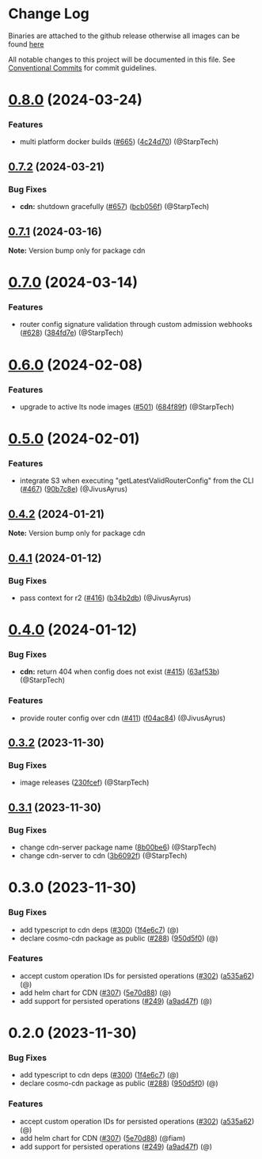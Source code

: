 # Change Log
Binaries are attached to the github release otherwise all images can be found [here](https://github.com/orgs/wundergraph/packages?repo_name=cosmo)

All notable changes to this project will be documented in this file.
See [Conventional Commits](https://conventionalcommits.org) for commit guidelines.

# [0.8.0](https://github.com/wundergraph/cosmo/compare/cdn@0.7.2...cdn@0.8.0) (2024-03-24)

### Features

* multi platform docker builds ([#665](https://github.com/wundergraph/cosmo/issues/665)) ([4c24d70](https://github.com/wundergraph/cosmo/commit/4c24d7075bd48cd946a1037bffc0c4fcaef74289)) (@StarpTech)

## [0.7.2](https://github.com/wundergraph/cosmo/compare/cdn@0.7.1...cdn@0.7.2) (2024-03-21)

### Bug Fixes

* **cdn:** shutdown gracefully ([#657](https://github.com/wundergraph/cosmo/issues/657)) ([bcb056f](https://github.com/wundergraph/cosmo/commit/bcb056fdb4964b5d296774bac5fa0ef1adc66454)) (@StarpTech)

## [0.7.1](https://github.com/wundergraph/cosmo/compare/cdn@0.7.0...cdn@0.7.1) (2024-03-16)

**Note:** Version bump only for package cdn

# [0.7.0](https://github.com/wundergraph/cosmo/compare/cdn@0.6.0...cdn@0.7.0) (2024-03-14)

### Features

* router config signature validation through custom admission webhooks ([#628](https://github.com/wundergraph/cosmo/issues/628)) ([384fd7e](https://github.com/wundergraph/cosmo/commit/384fd7e3372479e96fccc4fc771dc4e9f9c84754)) (@StarpTech)

# [0.6.0](https://github.com/wundergraph/cosmo/compare/cdn@0.5.0...cdn@0.6.0) (2024-02-08)

### Features

* upgrade to active lts node images ([#501](https://github.com/wundergraph/cosmo/issues/501)) ([684f89f](https://github.com/wundergraph/cosmo/commit/684f89f8b6c46a3b24117c221cab41a5b60dd534)) (@StarpTech)

# [0.5.0](https://github.com/wundergraph/cosmo/compare/cdn@0.4.2...cdn@0.5.0) (2024-02-01)

### Features

* integrate S3 when executing "getLatestValidRouterConfig" from the CLI ([#467](https://github.com/wundergraph/cosmo/issues/467)) ([90b7c8e](https://github.com/wundergraph/cosmo/commit/90b7c8ed01bdd659183c87cc2d94946ab20fe073)) (@JivusAyrus)

## [0.4.2](https://github.com/wundergraph/cosmo/compare/cdn@0.4.1...cdn@0.4.2) (2024-01-21)

**Note:** Version bump only for package cdn

## [0.4.1](https://github.com/wundergraph/cosmo/compare/cdn@0.4.0...cdn@0.4.1) (2024-01-12)

### Bug Fixes

* pass context for r2 ([#416](https://github.com/wundergraph/cosmo/issues/416)) ([b34b2db](https://github.com/wundergraph/cosmo/commit/b34b2dbac8d9bd57b5b8bb9405a20055fc22f856)) (@JivusAyrus)

# [0.4.0](https://github.com/wundergraph/cosmo/compare/cdn@0.3.2...cdn@0.4.0) (2024-01-12)

### Bug Fixes

* **cdn:** return 404 when config does not exist ([#415](https://github.com/wundergraph/cosmo/issues/415)) ([63af53b](https://github.com/wundergraph/cosmo/commit/63af53b58ea9f3f77ffaf59847ba62d48e9a03fc)) (@StarpTech)

### Features

* provide router config over cdn ([#411](https://github.com/wundergraph/cosmo/issues/411)) ([f04ac84](https://github.com/wundergraph/cosmo/commit/f04ac84d2f6c155409f7db69e7646c04047e32b5)) (@JivusAyrus)

## [0.3.2](https://github.com/wundergraph/cosmo/compare/cdn@0.3.1...cdn@0.3.2) (2023-11-30)

### Bug Fixes

* image releases ([230fcef](https://github.com/wundergraph/cosmo/commit/230fcef52db8c36dd54ee8b5568eb627811d4fb1)) (@StarpTech)

## [0.3.1](https://github.com/wundergraph/cosmo/compare/cdn@0.2.0...cdn@0.3.1) (2023-11-30)

### Bug Fixes

* change cdn-server package name ([8b00be6](https://github.com/wundergraph/cosmo/commit/8b00be672032a74c16b914fc5f6d09590b1beff7)) (@StarpTech)
* change cdn-server to cdn ([3b6092f](https://github.com/wundergraph/cosmo/commit/3b6092f9926d92925fd907f6c6b787247b6831b8)) (@StarpTech)

# 0.3.0 (2023-11-30)

### Bug Fixes

* add typescript to cdn deps ([#300](https://github.com/wundergraph/cosmo/issues/300)) ([1f4e6c7](https://github.com/wundergraph/cosmo/commit/1f4e6c70ef52013dc309d1d0b914a7300dcbbeca)) (@)
* declare cosmo-cdn package as public ([#288](https://github.com/wundergraph/cosmo/issues/288)) ([950d5f0](https://github.com/wundergraph/cosmo/commit/950d5f07578a4f12a24077763db63834f878774d)) (@)

### Features

* accept custom operation IDs for persisted operations ([#302](https://github.com/wundergraph/cosmo/issues/302)) ([a535a62](https://github.com/wundergraph/cosmo/commit/a535a62bb7f70d2e58d1a04066fb74e78d932653)) (@)
* add helm chart for CDN ([#307](https://github.com/wundergraph/cosmo/issues/307)) ([5e70d88](https://github.com/wundergraph/cosmo/commit/5e70d8834d2a676caee691a344ff1beb01689002)) (@)
* add support for persisted operations ([#249](https://github.com/wundergraph/cosmo/issues/249)) ([a9ad47f](https://github.com/wundergraph/cosmo/commit/a9ad47ff5cf7db6bccf774e168b1d1ce3ee7bcdd)) (@)

# 0.2.0 (2023-11-30)

### Bug Fixes

* add typescript to cdn deps ([#300](https://github.com/wundergraph/cosmo/issues/300)) ([1f4e6c7](https://github.com/wundergraph/cosmo/commit/1f4e6c70ef52013dc309d1d0b914a7300dcbbeca)) (@)
* declare cosmo-cdn package as public ([#288](https://github.com/wundergraph/cosmo/issues/288)) ([950d5f0](https://github.com/wundergraph/cosmo/commit/950d5f07578a4f12a24077763db63834f878774d)) (@)

### Features

* accept custom operation IDs for persisted operations ([#302](https://github.com/wundergraph/cosmo/issues/302)) ([a535a62](https://github.com/wundergraph/cosmo/commit/a535a62bb7f70d2e58d1a04066fb74e78d932653)) (@)
* add helm chart for CDN ([#307](https://github.com/wundergraph/cosmo/issues/307)) ([5e70d88](https://github.com/wundergraph/cosmo/commit/5e70d8834d2a676caee691a344ff1beb01689002)) (@fiam)
* add support for persisted operations ([#249](https://github.com/wundergraph/cosmo/issues/249)) ([a9ad47f](https://github.com/wundergraph/cosmo/commit/a9ad47ff5cf7db6bccf774e168b1d1ce3ee7bcdd)) (@)

